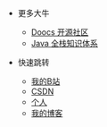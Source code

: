 * 更多大牛
  * [Doocs 开源社区](https://doocs.gitee.io/#/README_CN)
  * [Java 全栈知识体系](https://pdai.tech/)
  
* 快速跳转
  * [我的B站](https://space.bilibili.com/1174515315)
  * [CSDN](https://blog.csdn.net/mg0324)
  * [个人](personal/index.md)
  * [我的博客](http://mg.meiflower.top/mb/)